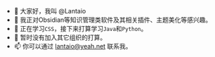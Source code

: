 - 👋 大家好，我叫 @Lantaio
- 👀 我正对Obsidian等知识管理类软件及其相关插件、主题美化等感兴趣。
- 🌱 正在学习`CSS`，接下来打算学习`Java`和`Python`。
- 💞️ 暂时没有加入其它组织的打算。
- 📫 你可以通过 lantaio@yeah.net 联系我。

